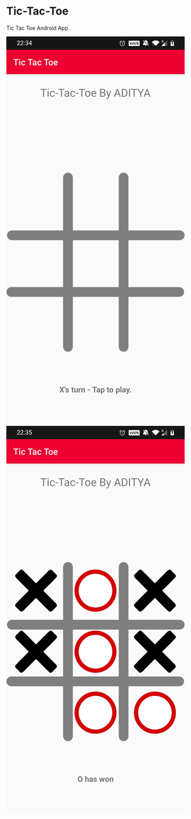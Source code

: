 # Tic-Tac-Toe
Tic Tac Toe Android App

![Screenshots-0](/screenshots/Screenshot_20200903-223439.jpg)
![Screenshots-1](/screenshots/Screenshot_20200903-223510.jpg)
